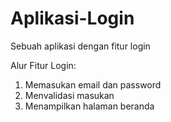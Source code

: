 # Aplikasi-Login
Sebuah aplikasi dengan fitur login

Alur Fitur Login:
1. Memasukan email dan password
2. Menvalidasi masukan
3. Menampilkan halaman beranda
